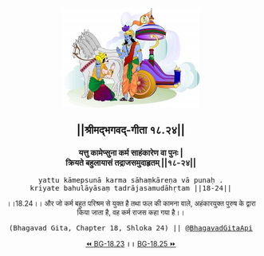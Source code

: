 <center><img src="../../asset/BG.png" alt="#API #bhagavadgitaapi #slok #nodejs #js #api #gitaapi #krishna #hinduism #vedic #ISKCON #shreemadbhagavadgita #technology"/>
<h2>||श्रीमद्‍भगवद्‍-गीता १८.२४||</h2>
<h3>यत्तु कामेप्सुना कर्म साहंकारेण वा पुनः |<br/>क्रियते बहुलायासं तद्राजसमुदाहृतम् ||१८-२४||</h3>
<pre>yattu kāmepsunā karma sāhaṃkāreṇa vā punaḥ .<br/>kriyate bahulāyāsaṃ tadrājasamudāhṛtam ||18-24||</pre>
<p>।।18.24।। और जो कर्म बहुत परिश्रम से युक्त है तथा फल की कामना वाले, अहंकारयुक्त पुरुष के द्वारा किया जाता है, वह कर्म राजस कहा गया है।।</p>
<pre>(Bhagavad Gita, Chapter 18, Shloka 24) || <a href="https://twitter.com/bhagavadgitaapi">@BhagavadGitaApi</a></pre><a href="../../18/23">⏪  BG-18.23</a><b>        ।।        </b><a href="../../18/25">BG-18.25  ⏩</a></center>